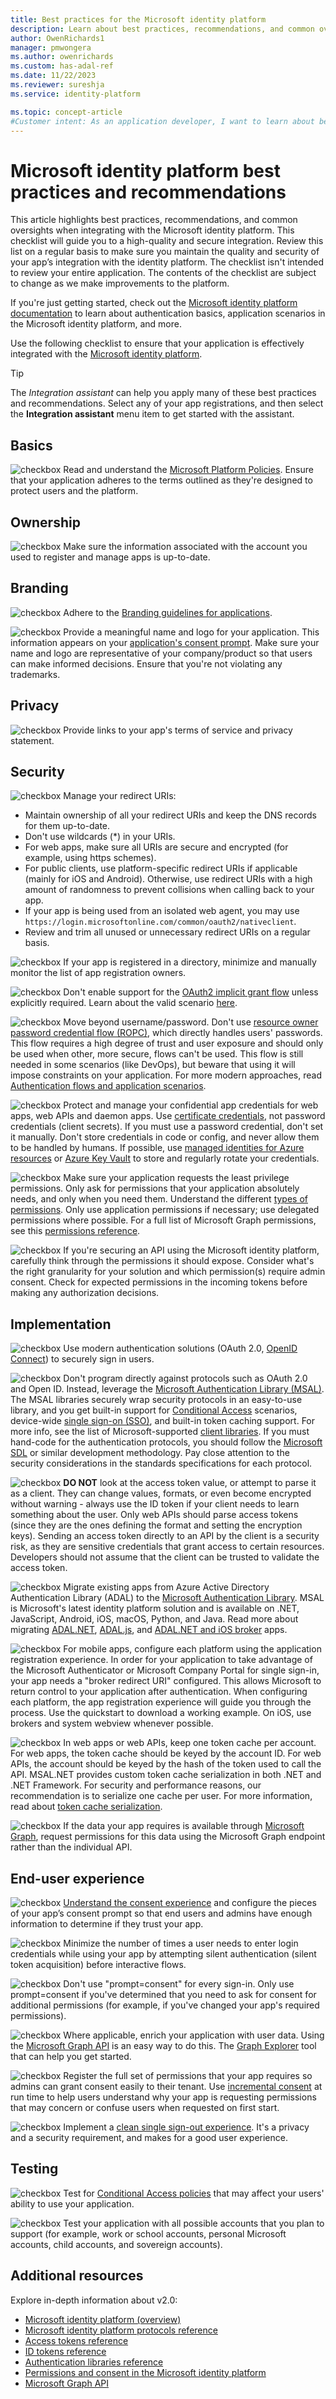```yaml
---
title: Best practices for the Microsoft identity platform
description: Learn about best practices, recommendations, and common oversights when integrating with the Microsoft identity platform.
author: OwenRichards1
manager: pmwongera
ms.author: owenrichards
ms.custom: has-adal-ref
ms.date: 11/22/2023
ms.reviewer: sureshja
ms.service: identity-platform

ms.topic: concept-article
#Customer intent: As an application developer, I want to learn about best practices so I can integrate my application with the Microsoft identity platform.
---
```


# Microsoft identity platform best practices and recommendations

This article highlights best practices, recommendations, and common oversights when integrating with the Microsoft identity platform.  This checklist will guide you to a high-quality and secure integration. Review this list on a regular basis to make sure you maintain the quality and security of your app’s integration with the identity platform. The checklist isn't intended to review your entire application. The contents of the checklist are subject to change as we make improvements to the platform.

If you're just getting started, check out the [Microsoft identity platform documentation](index.yml) to learn about authentication basics, application scenarios in the Microsoft identity platform, and more.

Use the following checklist to ensure that your application is effectively integrated with the [Microsoft identity platform](./index.yml).

> [!TIP]
> The *Integration assistant* can help you apply many of these best practices and recommendations. Select any of your app registrations, and then select the **Integration assistant** menu item to get started with the assistant.

## Basics

![checkbox](./media/integration-checklist/checkbox-two.svg) Read and understand the [Microsoft Platform Policies](/legal/microsoft-identity-platform/terms-of-use). Ensure that your application adheres to the terms outlined as they're designed to protect users and the platform.

## Ownership

![checkbox](./media/integration-checklist/checkbox-two.svg) Make sure the information associated with the account you used to register and manage apps is up-to-date.

## Branding

![checkbox](./media/integration-checklist/checkbox-two.svg) Adhere to the [Branding guidelines for applications](./howto-add-branding-in-apps.md).

![checkbox](./media/integration-checklist/checkbox-two.svg) Provide a meaningful name and logo for your application. This information appears on your [application's consent prompt](application-consent-experience.md). Make sure your name and logo are representative of your company/product so that users can make informed decisions. Ensure that you're not violating any trademarks.

## Privacy

![checkbox](./media/integration-checklist/checkbox-two.svg) Provide links to your app's terms of service and privacy statement.

## Security

![checkbox](./media/integration-checklist/checkbox-two.svg) Manage your redirect URIs: <ul><li>Maintain ownership of all your redirect URIs and keep the DNS records for them up-to-date.</li><li>Don't use wildcards (*) in your URIs.</li><li>For web apps, make sure all URIs are secure and encrypted (for example, using https schemes).</li><li>For public clients, use platform-specific redirect URIs if applicable (mainly for iOS and Android). Otherwise, use redirect URIs with a high amount of randomness to prevent collisions when calling back to your app.</li><li>If your app is being used from an isolated web agent, you may use `https://login.microsoftonline.com/common/oauth2/nativeclient`.</li><li>Review and trim all unused or unnecessary redirect URIs on a regular basis.</li></ul>

![checkbox](./media/integration-checklist/checkbox-two.svg) If your app is registered in a directory, minimize and manually monitor the list of app registration owners.

![checkbox](./media/integration-checklist/checkbox-two.svg) Don't enable support for the [OAuth2 implicit grant flow](v2-oauth2-implicit-grant-flow.md) unless explicitly required. Learn about the valid scenario [here](v2-oauth2-implicit-grant-flow.md#suitable-scenarios-for-the-oauth2-implicit-grant).

![checkbox](./media/integration-checklist/checkbox-two.svg) Move beyond username/password. Don't use [resource owner password credential flow (ROPC)](v2-oauth-ropc.md), which directly handles users' passwords. This flow requires a high degree of trust and user exposure and should only be used when other, more secure, flows can't be used. This flow is still needed in some scenarios (like DevOps), but beware that using it will impose constraints on your application.  For more modern approaches, read [Authentication flows and application scenarios](authentication-flows-app-scenarios.md).

![checkbox](./media/integration-checklist/checkbox-two.svg) Protect and manage your confidential app credentials for web apps, web APIs and daemon apps. Use [certificate credentials](./certificate-credentials.md), not password credentials (client secrets). If you must use a password credential, don't set it manually. Don't store credentials in code or config, and never allow them to be handled by humans. If possible, use [managed identities for Azure resources](~/identity/managed-identities-azure-resources/overview.md) or [Azure Key Vault](/azure/key-vault/general/basic-concepts) to store and regularly rotate your credentials.

![checkbox](./media/integration-checklist/checkbox-two.svg) Make sure your application requests the least privilege permissions. Only ask for permissions that your application absolutely needs, and only when you need them. Understand the different [types of permissions](./permissions-consent-overview.md#types-of-permissions). Only use application permissions if necessary; use delegated permissions where possible. For a full list of Microsoft Graph permissions, see this [permissions reference](/graph/permissions-reference).

![checkbox](./media/integration-checklist/checkbox-two.svg) If you're securing an API using the Microsoft identity platform, carefully think through the permissions it should expose. Consider what's the right granularity for your solution and which permission(s) require admin consent. Check for expected permissions in the incoming tokens before making any authorization decisions.

## Implementation

![checkbox](./media/integration-checklist/checkbox-two.svg) Use modern authentication solutions (OAuth 2.0, [OpenID Connect](v2-protocols-oidc.md)) to securely sign in users.

![checkbox](./media/integration-checklist/checkbox-two.svg) Don't program directly against protocols such as OAuth 2.0 and Open ID. Instead, leverage the [Microsoft Authentication Library (MSAL)](msal-overview.md). The MSAL libraries securely wrap security protocols in an easy-to-use library, and you get built-in support for [Conditional Access](~/identity/conditional-access/overview.md) scenarios, device-wide [single sign-on (SSO)](~/identity/enterprise-apps/what-is-single-sign-on.md), and built-in token caching support. For more info, see the list of Microsoft-supported [client libraries](reference-v2-libraries.md). If you must hand-code for the authentication protocols, you should follow the [Microsoft SDL](https://www.microsoft.com/sdl/default.aspx) or similar development methodology. Pay close attention to the security considerations in the standards specifications for each protocol.

![checkbox](./media/integration-checklist/checkbox-two.svg) **DO NOT** look at the access token value, or attempt to parse it as a client.  They can change values, formats, or even become encrypted without warning - always use the ID token if your client needs to learn something about the user. Only web APIs should parse access tokens (since they are the ones defining the format and setting the encryption keys). Sending an access token directly to an API by the client is a security risk, as they are sensitive credentials that grant access to certain resources. Developers should not assume that the client can be trusted to validate the access token. 

![checkbox](./media/integration-checklist/checkbox-two.svg) Migrate existing apps from Azure Active Directory Authentication Library (ADAL) to the [Microsoft Authentication Library](/entra/msal/). MSAL is Microsoft's latest identity platform solution and is available on .NET, JavaScript, Android, iOS, macOS, Python, and Java. Read more about migrating [ADAL.NET](/entra/msal/dotnet/how-to/msal-net-migration), [ADAL.js](msal-compare-msal-js-and-adal-js.md), and [ADAL.NET and iOS broker](msal-net-migration-ios-broker.md) apps.

![checkbox](./media/integration-checklist/checkbox-two.svg) For mobile apps, configure each platform using the application registration experience. In order for your application to take advantage of the Microsoft Authenticator or Microsoft Company Portal for single sign-in, your app needs a "broker redirect URI" configured. This allows Microsoft to return control to your application after authentication. When configuring each platform, the app registration experience will guide you through the process. Use the quickstart to download a working example. On iOS, use brokers and system webview whenever possible.

![checkbox](./media/integration-checklist/checkbox-two.svg) In web apps or web APIs, keep one token cache per account.  For web apps, the token cache should be keyed by the account ID.  For web APIs, the account should be keyed by the hash of the token used to call the API. MSAL.NET provides custom token cache serialization in both .NET and .NET Framework. For security and performance reasons, our recommendation is to serialize one cache per user. For more information, read about [token cache serialization](/entra/msal/dotnet/how-to/token-cache-serialization).

![checkbox](./media/integration-checklist/checkbox-two.svg) If the data your app requires is available through [Microsoft Graph](https://developer.microsoft.com/graph), request permissions for this data using the Microsoft Graph endpoint rather than the individual API.

## End-user experience

![checkbox](./media/integration-checklist/checkbox-two.svg) [Understand the consent experience](application-consent-experience.md) and configure the pieces of your app’s consent prompt so that end users and admins have enough information to determine if they trust your app.

![checkbox](./media/integration-checklist/checkbox-two.svg) Minimize the number of times a user needs to enter login credentials while using your app by attempting silent authentication (silent token acquisition) before interactive flows.

![checkbox](./media/integration-checklist/checkbox-two.svg) Don't use "prompt=consent" for every sign-in. Only use prompt=consent if you've determined that you need to ask for consent for additional permissions (for example, if you've changed your app's required permissions).

![checkbox](./media/integration-checklist/checkbox-two.svg) Where applicable, enrich your application with user data. Using the [Microsoft Graph API](https://developer.microsoft.com/graph) is an easy way to do this. The [Graph Explorer](https://developer.microsoft.com/graph/graph-explorer) tool that can help you get started.

![checkbox](./media/integration-checklist/checkbox-two.svg) Register the full set of permissions that your app requires so admins can grant consent easily to their tenant. Use [incremental consent](./permissions-consent-overview.md#consent) at run time to help users understand why your app is requesting permissions that may concern or confuse users when requested on first start.

![checkbox](./media/integration-checklist/checkbox-two.svg) Implement a [clean single sign-out experience](https://github.com/Azure-Samples/active-directory-aspnetcore-webapp-openidconnect-v2/tree/master/1-WebApp-OIDC/1-6-SignOut). It's a privacy and a security requirement, and makes for a good user experience.

## Testing

![checkbox](./media/integration-checklist/checkbox-two.svg) Test for [Conditional Access policies](https://github.com/Azure-Samples/active-directory-aspnetcore-webapp-openidconnect-v2/tree/master/1-WebApp-OIDC/1-6-SignOut) that may affect your users' ability to use your application.

![checkbox](./media/integration-checklist/checkbox-two.svg) Test your application with all possible accounts that you plan to support (for example, work or school accounts, personal Microsoft accounts, child accounts, and sovereign accounts).

## Additional resources

Explore in-depth information about v2.0:

* [Microsoft identity platform (overview)](v2-overview.md)
* [Microsoft identity platform protocols reference](./v2-protocols.md)
* [Access tokens reference](access-tokens.md)
* [ID tokens reference](id-tokens.md)
* [Authentication libraries reference](reference-v2-libraries.md)
* [Permissions and consent in the Microsoft identity platform](./permissions-consent-overview.md)
* [Microsoft Graph API](https://developer.microsoft.com/graph)
